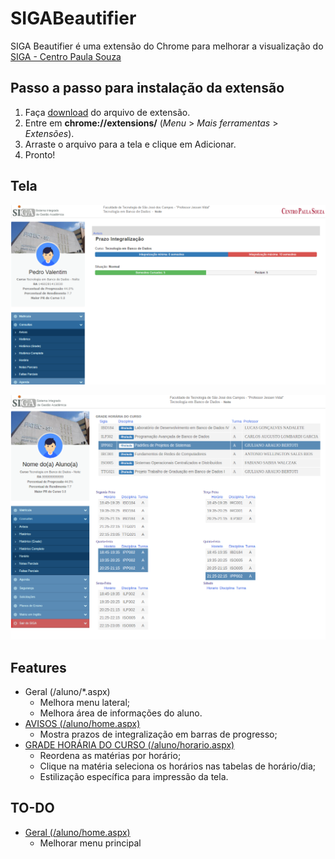# SIGABeautifier
SIGA Beautifier é uma extensão do Chrome para melhorar a visualização do [SIGA - Centro Paula Souza](https://www.sigacentropaulasouza.com.br/aluno)
## Passo a passo para instalação da extensão

1. Faça [download](https://goo.gl/2owYh9) do arquivo de extensão.
2. Entre em **chrome://extensions/** (*Menu* > *Mais ferramentas* > *Extensões*).
3. Arraste o arquivo para a tela e clique em Adicionar.
4. Pronto!

## Tela

![Tela de Avisos (Inicial)](https://github.com/pedro-valentim/SIGABeautifier/blob/master/example/example-home.png "AVISOS")

![Tela de Horários](https://github.com/pedro-valentim/SIGABeautifier/blob/master/example/example-horario.png "GRADE HORÁRIA DO CURSO")

## Features
- Geral (/aluno/*.aspx)
    * Melhora menu lateral;
    * Melhora área de informações do aluno.
- [AVISOS (/aluno/home.aspx)](https://www.sigacentropaulasouza.com.br/aluno/home.aspx)
    * Mostra prazos de integralização em barras de progresso;
- [GRADE HORÁRIA DO CURSO (/aluno/horario.aspx)](https://www.sigacentropaulasouza.com.br/aluno/horario.aspx)
    * Reordena as matérias por horário;
    * Clique na matéria seleciona os horários nas tabelas de horário/dia;
    * Estilização específica para impressão da tela.

## TO-DO
- [Geral (/aluno/home.aspx)](https://www.sigacentropaulasouza.com.br/aluno/home.aspx)
    *  Melhorar menu principal
